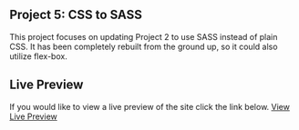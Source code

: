 ## Project 5: CSS to SASS
This project focuses on updating Project 2 to use SASS instead of plain CSS.
It has been completely rebuilt from the ground up, so it could also utilize flex-box.

## Live Preview
If you would like to view a live preview of the site click the link below.
[View Live Preview](https://rdudley4.github.io/Project-5)

